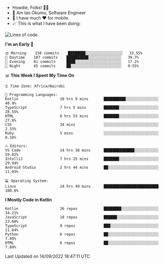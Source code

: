 
* Howdie, Folks! 👋🤓
* 🤪 Am Ian Okumu, Software Engineer
* 📱 I have much ❤️ for mobile
* 📈 This is what I have been doing:
  
<!-- <a href="https://otsembo.github.io/OtsemboPortfolio/" style="margin-right:.5%; margin-top=.5%;">
  <img align="center" src="https://github-readme-stats.vercel.app/api/top-langs/?username=otsembo&layout=compact" />
</a> -->

<!--START_SECTION:waka-->
![Lines of code](https://img.shields.io/badge/From%20Hello%20World%20I%27ve%20Written-697%20Thousand%20lines%20of%20code-blue)

**I'm an Early 🐤** 

```text
🌞 Morning    158 commits    ████████░░░░░░░░░░░░░░░░░   33.55% 
🌆 Daytime    187 commits    ██████████░░░░░░░░░░░░░░░   39.7% 
🌃 Evening    81 commits     ████░░░░░░░░░░░░░░░░░░░░░   17.2% 
🌙 Night      45 commits     ██░░░░░░░░░░░░░░░░░░░░░░░   9.55%

```


📊 **This Week I Spent My Time On** 

```text
⌚︎ Time Zone: Africa/Nairobi

💬 Programming Languages: 
Kotlin                   10 hrs 9 mins       ██████████░░░░░░░░░░░░░░░   40.9% 
TypeScript               7 hrs 5 mins        ███████░░░░░░░░░░░░░░░░░░   28.55% 
HTML                     6 hrs 53 mins       ███████░░░░░░░░░░░░░░░░░░   27.8% 
CSS                      34 mins             ░░░░░░░░░░░░░░░░░░░░░░░░░   2.33% 
Ruby                     5 mins              ░░░░░░░░░░░░░░░░░░░░░░░░░   0.34%

🔥 Editors: 
VS Code                  14 hrs 38 mins      ██████████████░░░░░░░░░░░   59.02% 
IntelliJ                 7 hrs 25 mins       ███████░░░░░░░░░░░░░░░░░░   29.94% 
Android Studio           2 hrs 44 mins       ██░░░░░░░░░░░░░░░░░░░░░░░   11.03%

💻 Operating System: 
Linux                    24 hrs 49 mins      █████████████████████████   100.0%

```

**I Mostly Code in Kotlin** 

```text
Kotlin                   26 repos            ████████░░░░░░░░░░░░░░░░░   34.21% 
JavaScript               18 repos            ██████░░░░░░░░░░░░░░░░░░░   23.68% 
TypeScript               9 repos             ███░░░░░░░░░░░░░░░░░░░░░░   11.84% 
Python                   6 repos             ██░░░░░░░░░░░░░░░░░░░░░░░   7.89% 
HTML                     6 repos             ██░░░░░░░░░░░░░░░░░░░░░░░   7.89%

```



 Last Updated on 14/09/2022 18:47:11 UTC
<!--END_SECTION:waka-->

<br />
<br />
<br />
<br />
<br />
  
  </div>
<!---
otsembo/otsembo is a ✨ special ✨ repository because its `README.md` (this file) appears on your GitHub profile.
You can click the Preview link to take a look at your changes.
--->
